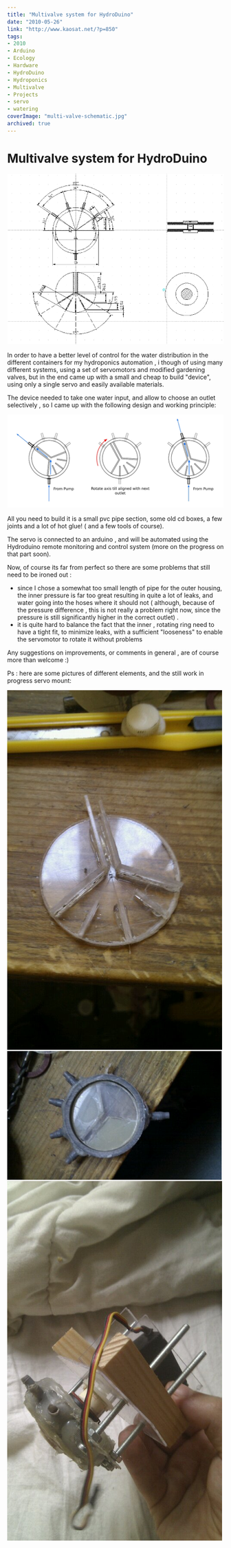 ```yaml
---
title: "Multivalve system for HydroDuino"
date: "2010-05-26"
link: "http://www.kaosat.net/?p=850"
tags:
- 2010
- Arduino
- Ecology
- Hardware
- HydroDuino
- Hydroponics
- Multivalve
- Projects
- servo
- watering
coverImage: "multi-valve-schematic.jpg"
archived: true
---
```




# Multivalve system for HydroDuino 

[![](./assets/multi-valve-schematic.jpg "multi-valve-schematic")](./assets/multi-valve-schematic.jpg)

In order to have a better level of control for the water distribution in the different containers for my hydroponics automation , i though of using many different systems, using a set of servomotors and modified gardening valves, but in the end came up with a small and cheap to build "device", using only a single servo and easily available materials.

The device needed to take one water input, and allow to choose an outlet selectively , so I came up with the following design and working principle:

[![](./assets/multivalve-principle.jpg "multivalve-principle")](./assets/multivalve-principle.jpg)

All you need to build it is a small pvc pipe section, some old cd boxes, a few joints and a lot of hot glue! ( and a few tools of course).

The servo is connected to an arduino , and will be automated using the Hydroduino remote monitoring and control system (more on the progress on that part soon).

Now, of course its far from perfect so there are some problems that still need to be ironed out :

- since I chose a somewhat too small length of pipe for the outer housing, the inner pressure is far too great resulting in quite a lot of leaks, and water going into the hoses where it should not ( although, because of the pressure difference , this is not really a problem right now, since the pressure is still significantly higher in the correct outlet) .
- it is quite hard to balance the fact that the inner , rotating ring need to have a tight fit, to minimize leaks, with a sufficient "looseness" to enable the servomotor to rotate it without problems

Any suggestions on improvements, or comments in general , are of course more than welcome :)

Ps : here are some pictures of different elements, and the still work in progress servo mount:

[![](./assets/wpid-IMAG0412.jpg "wpid-IMAG0412.jpg")](./assets/wpid-IMAG0412.jpg)[![](./assets/wpid-IMAG0403.jpg "wpid-IMAG0403.jpg")](./assets/wpid-IMAG0403.jpg)[![](./assets/wpid-IMAG0417.jpg "wpid-IMAG0417.jpg")](./assets/wpid-IMAG0417.jpg)
